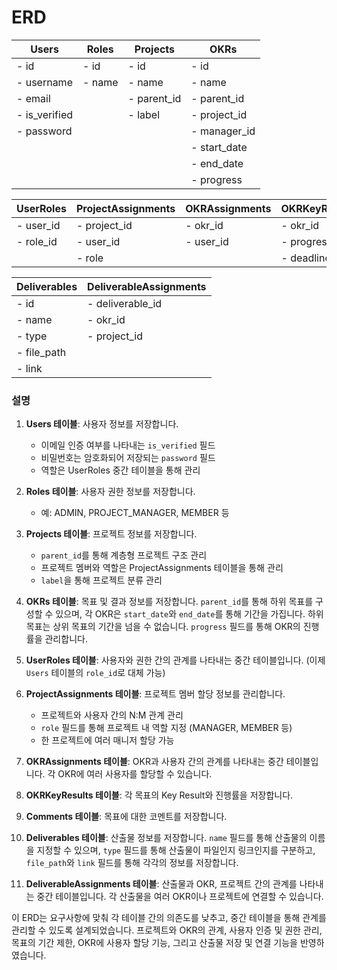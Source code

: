 # ERD

| Users         | Roles  | Projects    | OKRs         |
| ------------- | ------ | ----------- | ------------ |
| - id          | - id   | - id        | - id         |
| - username    | - name | - name      | - name       |
| - email       |        | - parent_id | - parent_id  |
| - is_verified |        | - label     | - project_id |
| - password    |        |             | - manager_id |
|               |        |             | - start_date |
|               |        |             | - end_date   |
|               |        |             | - progress   |

| UserRoles | ProjectAssignments | OKRAssignments | OKRKeyResults | Comments  |
| --------- | ------------------ | -------------- | ------------- | --------- |
| - user_id | - project_id       | - okr_id       | - okr_id      | - id      |
| - role_id | - user_id          | - user_id      | - progress    | - okr_id  |
|           | - role             |                | - deadline    | - content |

| Deliverables | DeliverableAssignments |
| ------------ | ---------------------- |
| - id         | - deliverable_id       |
| - name       | - okr_id               |
| - type       | - project_id           |
| - file_path  |                        |
| - link       |                        |

### 설명

1. **Users 테이블**: 사용자 정보를 저장합니다.

   - 이메일 인증 여부를 나타내는 `is_verified` 필드
   - 비밀번호는 암호화되어 저장되는 `password` 필드
   - 역할은 UserRoles 중간 테이블을 통해 관리

2. **Roles 테이블**: 사용자 권한 정보를 저장합니다.

   - 예: ADMIN, PROJECT_MANAGER, MEMBER 등

3. **Projects 테이블**: 프로젝트 정보를 저장합니다.

   - `parent_id`를 통해 계층형 프로젝트 구조 관리
   - 프로젝트 멤버와 역할은 ProjectAssignments 테이블을 통해 관리
   - `label`을 통해 프로젝트 분류 관리

4. **OKRs 테이블**: 목표 및 결과 정보를 저장합니다. `parent_id`를 통해 하위 목표를 구성할 수 있으며, 각 OKR은 `start_date`와 `end_date`를 통해 기간을 가집니다. 하위 목표는 상위 목표의 기간을 넘을 수 없습니다. `progress` 필드를 통해 OKR의 진행률을 관리합니다.

5. **UserRoles 테이블**: 사용자와 권한 간의 관계를 나타내는 중간 테이블입니다. (이제 `Users` 테이블의 `role_id`로 대체 가능)

6. **ProjectAssignments 테이블**: 프로젝트 멤버 할당 정보를 관리합니다.

   - 프로젝트와 사용자 간의 N:M 관계 관리
   - `role` 필드를 통해 프로젝트 내 역할 지정 (MANAGER, MEMBER 등)
   - 한 프로젝트에 여러 매니저 할당 가능

7. **OKRAssignments 테이블**: OKR과 사용자 간의 관계를 나타내는 중간 테이블입니다. 각 OKR에 여러 사용자를 할당할 수 있습니다.

8. **OKRKeyResults 테이블**: 각 목표의 Key Result와 진행률을 저장합니다.

9. **Comments 테이블**: 목표에 대한 코멘트를 저장합니다.

10. **Deliverables 테이블**: 산출물 정보를 저장합니다. `name` 필드를 통해 산출물의 이름을 지정할 수 있으며, `type` 필드를 통해 산출물이 파일인지 링크인지를 구분하고, `file_path`와 `link` 필드를 통해 각각의 정보를 저장합니다.

11. **DeliverableAssignments 테이블**: 산출물과 OKR, 프로젝트 간의 관계를 나타내는 중간 테이블입니다. 각 산출물을 여러 OKR이나 프로젝트에 연결할 수 있습니다.

이 ERD는 요구사항에 맞춰 각 테이블 간의 의존도를 낮추고, 중간 테이블을 통해 관계를 관리할 수 있도록 설계되었습니다. 프로젝트와 OKR의 관계, 사용자 인증 및 권한 관리, 목표의 기간 제한, OKR에 사용자 할당 기능, 그리고 산출물 저장 및 연결 기능을 반영하였습니다.
